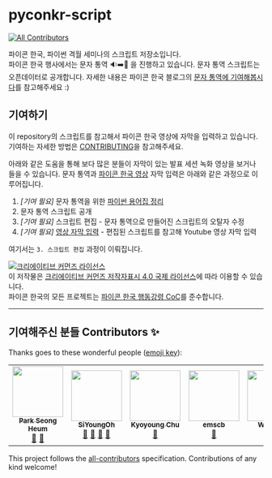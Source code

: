 # pyconkr-script
<!-- ALL-CONTRIBUTORS-BADGE:START - Do not remove or modify this section -->
[![All Contributors](https://img.shields.io/badge/all_contributors-5-orange.svg?style=flat-square)](#contributors-)
<!-- ALL-CONTRIBUTORS-BADGE:END -->
파이콘 한국, 파이썬 격월 세미나의 스크립트 저장소입니다.  
파이콘 한국 행사에서는 문자 통역 :sound::arrow_right::memo: 을 진행하고 있습니다. 문자 통역 스크립트는 오픈데이터로 공개합니다. 자세한 내용은 파이콘 한국 블로그의 [문자 통역에 기여해봅시다](http://blog.pycon.kr/2020/02/24/contribute-speech-to-text-translation/)를 참고해주세요 :)

## 기여하기

이 repository의 스크립트를 참고해서 파이콘 한국 영상에 자막을 입력하고 있습니다.   
기여하는 자세한 방법은 [CONTRIBUTING](./CONTRIBUTING.md)을 참고해주세요. 

아래와 같은 도움을 통해 보다 많은 분들이 자막이 있는 발표 세션 녹화 영상을 보거나 들을 수 있습니다.
문자 통역과 [파이콘 한국 영상](https://www.youtube.com/channel/UC26x6D5xpKx6io4ShfXa_Ow) 자막 입력은 아래와 같은 과정으로 이루어집니다.

1. *[기여 필요]* 문자 통역을 위한 [파이썬 용어집 정리](https://github.com/pythonkr/python-terms)
2. 문자 통역 스크립트 공개
3. *[기여 필요]* 스크립트 편집 - 문자 통역으로 만들어진 스크립트의 오탈자 수정
4. *[기여 필요]* [영상 자막 입력](https://github.com/pythonkr/pyconkr-guide/blob/master/subtitles/00-getting-started.md) - 편집된 스크립트를 참고해 Youtube 영상 자막 입력

여기서는 `3. 스크립트 편집` 과정이 이뤄집니다. 

<a rel="license" href="http://creativecommons.org/licenses/by/4.0/"><img alt="크리에이티브 커먼즈 라이선스" style="border-width:0" src="https://i.creativecommons.org/l/by/4.0/88x31.png" /></a><br />이 저작물은 <a rel="license" href="http://creativecommons.org/licenses/by/4.0/">크리에이티브 커먼즈 저작자표시 4.0 국제 라이선스</a>에 따라 이용할 수 있습니다.  
파이콘 한국의 모든 프로젝트는 [파이콘 한국 행동강령 CoC](https://github.com/pythonkr/pycon-code-of-conduct)를 준수합니다. 

---
## 기여해주신 분들 Contributors ✨

Thanks goes to these wonderful people ([emoji key](https://allcontributors.org/docs/en/emoji-key)):

<!-- ALL-CONTRIBUTORS-LIST:START - Do not remove or modify this section -->
<!-- prettier-ignore-start -->
<!-- markdownlint-disable -->
<table>
  <tr>
    <td align="center"><a href="http://seongheum.golony.dev"><img src="https://avatars1.githubusercontent.com/u/10653376?v=4" width="100px;" alt=""/><br /><sub><b>Park Seong Heum</b></sub></a><br /><a href="#projectManagement-golony6449" title="Project Management">📆</a> <a href="https://github.com/pythonkr/pyconkr-script/pulls?q=is%3Apr+reviewed-by%3Agolony6449" title="Reviewed Pull Requests">👀</a></td>
    <td align="center"><a href="https://github.com/ohahohah"><img src="https://avatars3.githubusercontent.com/u/17819874?v=4" width="100px;" alt=""/><br /><sub><b>SiYoungOh</b></sub></a><br /><a href="#projectManagement-ohahohah" title="Project Management">📆</a> <a href="https://github.com/pythonkr/pyconkr-script/commits?author=ohahohah" title="Documentation">📖</a> <a href="https://github.com/pythonkr/pyconkr-script/pulls?q=is%3Apr+reviewed-by%3Aohahohah" title="Reviewed Pull Requests">👀</a> <a href="#ideas-ohahohah" title="Ideas, Planning, & Feedback">🤔</a></td>
    <td align="center"><a href="https://chukycheese.github.io"><img src="https://avatars2.githubusercontent.com/u/20205007?v=4" width="100px;" alt=""/><br /><sub><b>Kyoyoung Chu</b></sub></a><br /><a href="#projectManagement-chukycheese" title="Project Management">📆</a></td>
    <td align="center"><a href="https://github.com/emscb"><img src="https://avatars0.githubusercontent.com/u/32407677?v=4" width="100px;" alt=""/><br /><sub><b>emscb</b></sub></a><br /><a href="#projectManagement-emscb" title="Project Management">📆</a></td>
    <td align="center"><a href="https://medium.com/@cmygray"><img src="https://avatars3.githubusercontent.com/u/26966551?v=4" width="100px;" alt=""/><br /><sub><b>Won Kim</b></sub></a><br /><a href="#projectManagement-cmygray" title="Project Management">📆</a></td>
  </tr>
</table>

<!-- markdownlint-enable -->
<!-- prettier-ignore-end -->
<!-- ALL-CONTRIBUTORS-LIST:END -->

This project follows the [all-contributors](https://github.com/all-contributors/all-contributors) specification. Contributions of any kind welcome!